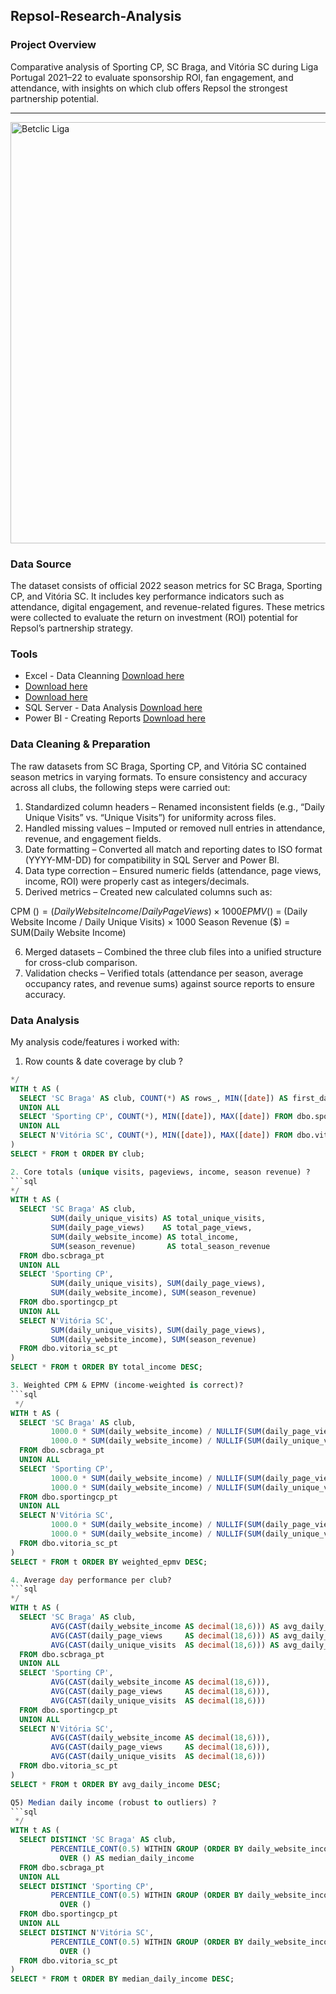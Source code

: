 ## Repsol-Research-Analysis

### Project Overview
Comparative analysis of Sporting CP, SC Braga, and Vitória SC during Liga Portugal 2021–22 to evaluate sponsorship ROI, fan engagement, and attendance, with insights on which club offers Repsol the strongest partnership potential.

---
<img width="1210" height="674" alt="Betclic Liga" src="https://github.com/user-attachments/assets/53d3340e-cf99-45b4-8c46-a093c0d7dbff" />


### Data Source
The dataset consists of official 2022 season metrics for SC Braga, Sporting CP, and Vitória SC. It includes key performance indicators such as attendance, digital engagement, and revenue-related figures. These metrics were collected to evaluate the return on investment (ROI) potential for Repsol’s partnership strategy.

### Tools

- Excel - Data Cleanning [Download here](https://1drv.ms/x/c/727c76b1462e1994/EVC1gI6HpAhMq8Zf80Db4isB7gU_n07l1NsJA6HzvxPw3g?e=GMhNo0) 
- [Download here](https://1drv.ms/x/c/727c76b1462e1994/EZziOHCF3stOiLZV2GkvXy4BfdHIr44zVUouUs5kjzr6Hg?e=vMe5OB) 
- [Download here](https://1drv.ms/x/c/727c76b1462e1994/ER6iBfNPIQdEiHuW6ATiUfQB0cH_Iq0aQyJpJsKfRCngSw?e=KiXPIB)
- SQL Server - Data Analysis [Download here](https://1drv.ms/u/c/29f0e449ed577bcc/EQ4XJjSTE3ZKpO4c2-pJhnQB3tWdNR-4Rgp7l4J9bUA-Og?e=3HnJZj)
- Power BI - Creating Reports [Download here]()

### Data Cleaning & Preparation

The raw datasets from SC Braga, Sporting CP, and Vitória SC contained season metrics in varying formats. To ensure consistency and accuracy across all clubs, the following steps were carried out:

1. Standardized column headers – Renamed inconsistent fields (e.g., “Daily Unique Visits” vs. “Unique Visits”) for uniformity across files. 
2. Handled missing values – Imputed or removed null entries in attendance, revenue, and engagement fields.
3. Date formatting – Converted all match and reporting dates to ISO format (YYYY-MM-DD) for compatibility in SQL Server and Power BI.
4. Data type correction – Ensured numeric fields (attendance, page views, income, ROI) were properly cast as integers/decimals.
5. Derived metrics – Created new calculated columns such as:

CPM ($) = (Daily Website Income / Daily Page Views) × 1000
EPMV ($) = (Daily Website Income / Daily Unique Visits) × 1000
Season Revenue ($) = SUM(Daily Website Income)

6. Merged datasets – Combined the three club files into a unified structure for cross-club comparison.
7. Validation checks – Verified totals (attendance per season, average occupancy rates, and revenue sums) against source reports to ensure accuracy.                                                
### Data Analysis

My analysis code/features i worked with:

1. Row counts & date coverage by club ? 
```sql
*/
WITH t AS (
  SELECT 'SC Braga' AS club, COUNT(*) AS rows_, MIN([date]) AS first_date, MAX([date]) AS last_date FROM dbo.scbraga_pt
  UNION ALL
  SELECT 'Sporting CP', COUNT(*), MIN([date]), MAX([date]) FROM dbo.sportingcp_pt
  UNION ALL
  SELECT N'Vitória SC', COUNT(*), MIN([date]), MAX([date]) FROM dbo.vitoria_sc_pt
)
SELECT * FROM t ORDER BY club;

2. Core totals (unique visits, pageviews, income, season revenue) ?
```sql
*/
WITH t AS (
  SELECT 'SC Braga' AS club,
         SUM(daily_unique_visits) AS total_unique_visits,
         SUM(daily_page_views)    AS total_page_views,
         SUM(daily_website_income) AS total_income,
         SUM(season_revenue)       AS total_season_revenue
  FROM dbo.scbraga_pt
  UNION ALL
  SELECT 'Sporting CP',
         SUM(daily_unique_visits), SUM(daily_page_views),
         SUM(daily_website_income), SUM(season_revenue)
  FROM dbo.sportingcp_pt
  UNION ALL
  SELECT N'Vitória SC',
         SUM(daily_unique_visits), SUM(daily_page_views),
         SUM(daily_website_income), SUM(season_revenue)
  FROM dbo.vitoria_sc_pt
)
SELECT * FROM t ORDER BY total_income DESC;

3. Weighted CPM & EPMV (income-weighted is correct)?
```sql
 */
WITH t AS (
  SELECT 'SC Braga' AS club,
         1000.0 * SUM(daily_website_income) / NULLIF(SUM(daily_page_views),0)     AS weighted_cpm,
         1000.0 * SUM(daily_website_income) / NULLIF(SUM(daily_unique_visits),0)  AS weighted_epmv
  FROM dbo.scbraga_pt
  UNION ALL
  SELECT 'Sporting CP',
         1000.0 * SUM(daily_website_income) / NULLIF(SUM(daily_page_views),0),
         1000.0 * SUM(daily_website_income) / NULLIF(SUM(daily_unique_visits),0)
  FROM dbo.sportingcp_pt
  UNION ALL
  SELECT N'Vitória SC',
         1000.0 * SUM(daily_website_income) / NULLIF(SUM(daily_page_views),0),
         1000.0 * SUM(daily_website_income) / NULLIF(SUM(daily_unique_visits),0)
  FROM dbo.vitoria_sc_pt
)
SELECT * FROM t ORDER BY weighted_epmv DESC;

4. Average day performance per club? 
```sql
*/
WITH t AS (
  SELECT 'SC Braga' AS club,
         AVG(CAST(daily_website_income AS decimal(18,6))) AS avg_daily_income,
         AVG(CAST(daily_page_views     AS decimal(18,6))) AS avg_daily_page_views,
         AVG(CAST(daily_unique_visits  AS decimal(18,6))) AS avg_daily_unique_visits
  FROM dbo.scbraga_pt
  UNION ALL
  SELECT 'Sporting CP',
         AVG(CAST(daily_website_income AS decimal(18,6))),
         AVG(CAST(daily_page_views     AS decimal(18,6))),
         AVG(CAST(daily_unique_visits  AS decimal(18,6)))
  FROM dbo.sportingcp_pt
  UNION ALL
  SELECT N'Vitória SC',
         AVG(CAST(daily_website_income AS decimal(18,6))),
         AVG(CAST(daily_page_views     AS decimal(18,6))),
         AVG(CAST(daily_unique_visits  AS decimal(18,6)))
  FROM dbo.vitoria_sc_pt
)
SELECT * FROM t ORDER BY avg_daily_income DESC;

Q5) Median daily income (robust to outliers) ?
```sql
 */
WITH t AS (
  SELECT DISTINCT 'SC Braga' AS club,
         PERCENTILE_CONT(0.5) WITHIN GROUP (ORDER BY daily_website_income)
           OVER () AS median_daily_income
  FROM dbo.scbraga_pt
  UNION ALL
  SELECT DISTINCT 'Sporting CP',
         PERCENTILE_CONT(0.5) WITHIN GROUP (ORDER BY daily_website_income)
           OVER () 
  FROM dbo.sportingcp_pt
  UNION ALL
  SELECT DISTINCT N'Vitória SC',
         PERCENTILE_CONT(0.5) WITHIN GROUP (ORDER BY daily_website_income)
           OVER () 
  FROM dbo.vitoria_sc_pt
)
SELECT * FROM t ORDER BY median_daily_income DESC;

